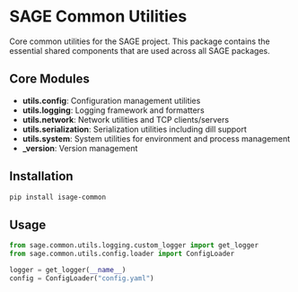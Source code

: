 # SAGE Common Utilities

Core common utilities for the SAGE project. This package contains the essential shared components that are used across all SAGE packages.

## Core Modules

- **utils.config**: Configuration management utilities
- **utils.logging**: Logging framework and formatters  
- **utils.network**: Network utilities and TCP clients/servers
- **utils.serialization**: Serialization utilities including dill support
- **utils.system**: System utilities for environment and process management
- **_version**: Version management

## Installation

```bash
pip install isage-common
```

## Usage

```python
from sage.common.utils.logging.custom_logger import get_logger
from sage.common.utils.config.loader import ConfigLoader

logger = get_logger(__name__)
config = ConfigLoader("config.yaml")
```
